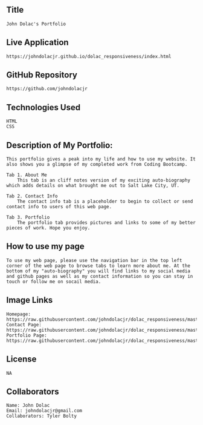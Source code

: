 ## Title
    John Dolac's Portfolio

## Live Application
    https://johndolacjr.github.io/dolac_responsiveness/index.html
    
## GitHub Repository
    https://github.com/johndolacjr

## Technologies Used
    HTML
    CSS

## Description of My Portfolio: 
    This portfolio gives a peak into my life and how to use my website. It also shows you a glimpse of my completed work from Coding Bootcamp. 

    Tab 1. About Me
        This tab is an cliff notes version of my exciting auto-biography which adds details on what brought me out to Salt Lake City, UT. 

    Tab 2. Contact Info
        The contact info tab is a placeholder to begin to collect or send contact info to users of this web page.

    Tab 3. Portfolio 
        The portfolio tab provides pictures and links to some of my better pieces of work. Hope you enjoy.  

## How to use my page
    To use my web page, please use the navigation bar in the top left corner of the web page to browse tabs to learn more about me. At the bottom of my "auto-biography" you will find links to my social media and github pages as well as my contact information so you can stay in touch or follow me on socail media.  

## Image Links
    Homepage: https://raw.githubusercontent.com/johndolacjr/dolac_responsiveness/master/Homepage_IMG.png
    Contact Page: https://raw.githubusercontent.com/johndolacjr/dolac_responsiveness/master/Contact_IMG.png 
    Portfolio Page: https://raw.githubusercontent.com/johndolacjr/dolac_responsiveness/master/Portfolio_IMG.png
    
## License
    NA

## Collaborators
    Name: John Dolac 
    Email: johndolacjr@gmail.com
    Collaborators: Tyler Bolty




